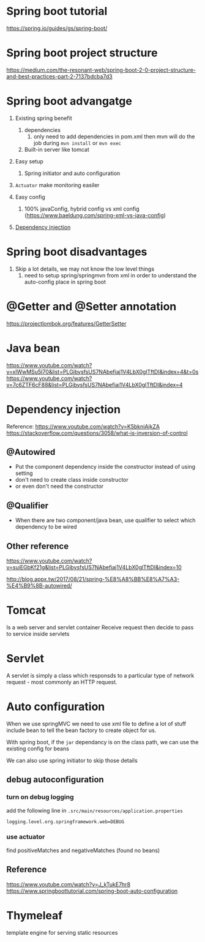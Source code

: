 # Spring boot tutorial

https://spring.io/guides/gs/spring-boot/

# Spring boot project structure

https://medium.com/the-resonant-web/spring-boot-2-0-project-structure-and-best-practices-part-2-7137bdcba7d3

# Spring boot advangatge

1. Existing spring benefit

   1. dependencies
      1. only need to add dependencies in pom.xml then mvn will do the job during `mvn install` or `mvn exec`
   2. Built-in server like tomcat

2. Easy setup
   1. Spring initiator and auto configuration
3. `Actuator` make monitoring easiler
4. Easy config
   1. 100% javaConfig, hybrid config vs xml config (https://www.baeldung.com/spring-xml-vs-java-config)
5. [Dependency injection](#dpi)


# Spring boot disadvantages

1. Skip a lot details, we may not know the low level things
   1. need to setup spring/springmvn from xml in order to understand the auto-config place in spring boot

# @Getter and @Setter annotation

https://projectlombok.org/features/GetterSetter

# Java bean

https://www.youtube.com/watch?v=xlWwMSu5I70&list=PLGibysfsUS7NAbefiaj1V4LbX0glTftDI&index=4&t=0s
https://www.youtube.com/watch?v=7c6ZTF6cF88&list=PLGibysfsUS7NAbefiaj1V4LbX0glTftDI&index=4

# Dependency injection 
<a name="dpi"></a>
Reference:
https://www.youtube.com/watch?v=K5bkniAjkZA
https://stackoverflow.com/questions/3058/what-is-inversion-of-control

## @Autowired

- Put the component dependency inside the constructor instead of using setting
- don't need to create class inside constructor
- or even don't need the constructor

## @Qualifier

- When there are two component/java bean, use qualifier to select which dependency to be wired

## Other reference

https://www.youtube.com/watch?v=suiEGbKf21g&list=PLGibysfsUS7NAbefiaj1V4LbX0glTftDI&index=10

http://blog.appx.tw/2017/08/21/spring-%E8%A8%BB%E8%A7%A3-%E4%B9%8B-autowired/

# Tomcat

Is a web server and servlet container
Receive request then decide to pass to service inside servlets

# Servlet

A servlet is simply a class which responsds to a particular type of network request - most commonly an HTTP request.

# Auto configuration

When we use springMVC we need to use xml file to define a lot of stuff include bean to tell the bean factory to create object for us.

With spring boot, if the `jar` dependancy is on the class path, we can use the existing config for beans

We can also use spring initiator to skip those details

## debug autoconfiguration

### turn on debug logging

add the following line in `.src/main/resources/application.properties`

```
logging.level.org.springframework.web=DEBUG
```

### use actuator

find positiveMatches and negativeMatches (found no beans)

## Reference

https://www.youtube.com/watch?v=J_kTukE7hr8
https://www.springboottutorial.com/spring-boot-auto-configuration

# Thymeleaf

template engine for serving static resources
